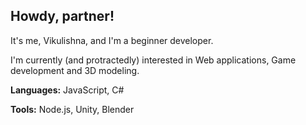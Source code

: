 ## Howdy, partner!

<!--

- 🔭 I’m currently working on ...
- 🌱 I’m currently learning ...
- 👯 I’m looking to collaborate on ...
- 🤔 I’m looking for help with ...
- 💬 Ask me about ...
- 📫 How to reach me: ...
- 😄 Pronouns: ...
- ⚡ Fun fact: ...
-->

It's me, Vikulishna, and I'm a beginner developer.

I'm currently (and protractedly) interested in Web applications, Game development and 3D modeling.



**Languages:** JavaScript, C#

**Tools:** Node.js, Unity, Blender
